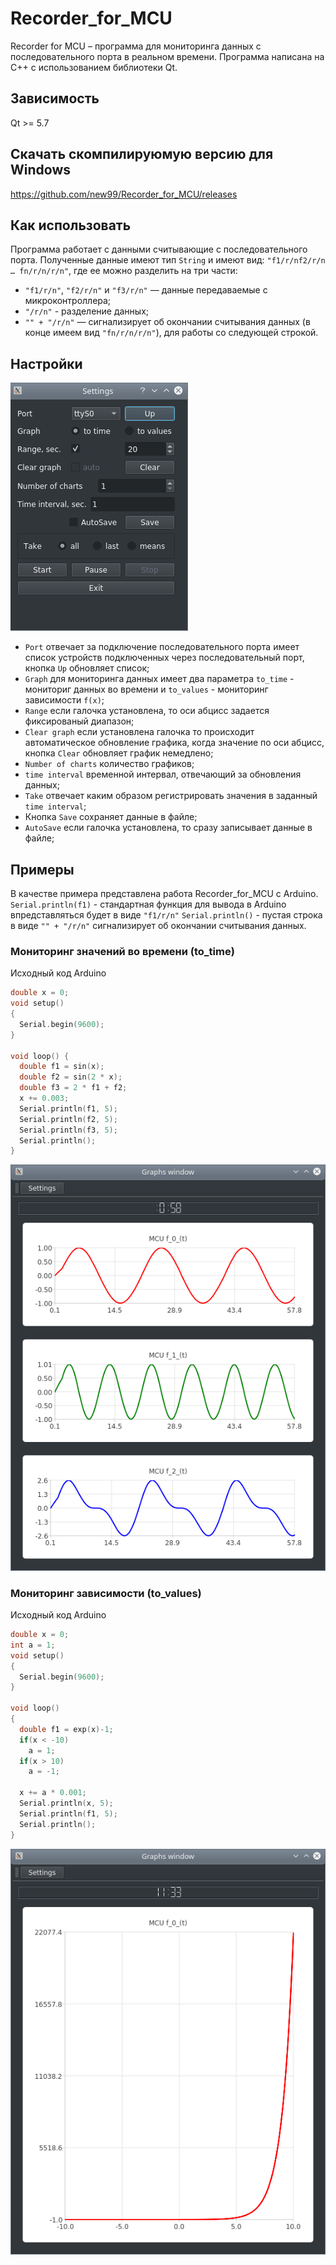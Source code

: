 
# Recorder_for_MCU
Recorder for MCU – программа для мониторинга данных с последовательного порта в реальном времени. Программа написана на C++ с использованием библиотеки Qt.


## Зависимость
Qt >= 5.7

## Скачать скомпилируюмую версию для Windows
https://github.com/new99/Recorder_for_MCU/releases

## Как использовать
Программа работает с данными считывающие с последовательного порта. Полученные данные имеют тип `String` и имеют вид:
`"f1/r/nf2/r/n … fn/r/n/r/n"`,
где ее можно разделить на три части:
* `"f1/r/n"`, `"f2/r/n"` и `"f3/r/n"` — данные передаваемые с микроконтроллера;
* `"/r/n"`  - разделение данных;
* `"" + "/r/n"` — сигнализирует об окончании считывания данных (в конце имеем вид `"fn/r/n/r/n"`), для работы со следующей строкой.

## Настройки
![Settings](./Settings.png "Settings")


* `Port` отвечает за подключение последовательного порта имеет список устройств подключенных через последовательный порт, кнопка `Up` обновляет список;
* `Graph` для мониторинга данных имеет два параметра `to_time` - мониториг данных во времени и `to_values` - мониторинг зависимости `f(x)`;
* `Range` если галочка установлена, то оси абцисс задается фиксированый диапазон;
* `Clear graph` если установлена галочка то происходит автоматическое обновление графика, когда значение по оси абцисс, кнопка `Clear` обновляет график немедлено;
* `Number of charts` количество графиков;
* `time interval` временной интервал, отвечающий за обновления данных;
* `Take` отвечает каким образом регистрировать значения в заданный `time interval`;
* Кнопка `Save` сохраняет данные в файле;
* `AutoSave` если галочка установлена, то сразу записывает данные в файле;

## Примеры
В качестве примера представлена работа Recorder_for_MCU с Arduino.
`Serial.println(f1)` - стандартная функция для вывода в Arduino впредставляться будет в виде `"f1/r/n"`
`Serial.println()` - пустая строка в виде `"" + "/r/n"` сигнализирует об окончании считывания данных.

### Мониторинг значений во времени (to_time)
Исходный код Arduino
```c
double x = 0;
void setup()
{
  Serial.begin(9600);
}

void loop() {
  double f1 = sin(x);
  double f2 = sin(2 * x);
  double f3 = 2 * f1 + f2;
  x += 0.003;
  Serial.println(f1, 5);
  Serial.println(f2, 5);
  Serial.println(f3, 5);
  Serial.println();
}
```

![to_time](./Examples/Example_1/to_time.png "to_time")

### Мониторинг зависимости (to_values)
Исходный код Arduino
```c
double x = 0;
int a = 1;
void setup()
{
  Serial.begin(9600);
}

void loop()
{
  double f1 = exp(x)-1;
  if(x < -10)
    a = 1;
  if(x > 10)
    a = -1;

  x += a * 0.001;
  Serial.println(x, 5);
  Serial.println(f1, 5);
  Serial.println();
}
```

![to_values](./Examples/Example_2/to_values.png "to_values")
